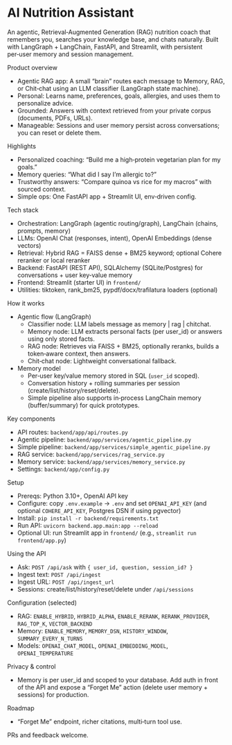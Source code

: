 # AI Nutrition Assistant

An agentic, Retrieval‑Augmented Generation (RAG) nutrition coach that remembers you, searches your knowledge base, and chats naturally. Built with LangGraph + LangChain, FastAPI, and Streamlit, with persistent per‑user memory and session management.

Product overview
- Agentic RAG app: A small “brain” routes each message to Memory, RAG, or Chit‑chat using an LLM classifier (LangGraph state machine).
- Personal: Learns name, preferences, goals, allergies, and uses them to personalize advice.
- Grounded: Answers with context retrieved from your private corpus (documents, PDFs, URLs).
- Manageable: Sessions and user memory persist across conversations; you can reset or delete them.

Highlights
- Personalized coaching: “Build me a high‑protein vegetarian plan for my goals.”
- Memory queries: “What did I say I’m allergic to?”
- Trustworthy answers: “Compare quinoa vs rice for my macros” with sourced context.
- Simple ops: One FastAPI app + Streamlit UI, env‑driven config.

Tech stack
- Orchestration: LangGraph (agentic routing/graph), LangChain (chains, prompts, memory)
- LLMs: OpenAI Chat (responses, intent), OpenAI Embeddings (dense vectors)
- Retrieval: Hybrid RAG = FAISS dense + BM25 keyword; optional Cohere reranker or local reranker
- Backend: FastAPI (REST API), SQLAlchemy (SQLite/Postgres) for conversations + user key‑value memory
- Frontend: Streamlit (starter UI) in `frontend/`
- Utilities: tiktoken, rank_bm25, pypdf/docx/trafilatura loaders (optional)

How it works
- Agentic flow (LangGraph)
  - Classifier node: LLM labels message as memory | rag | chitchat.
  - Memory node: LLM extracts personal facts (per user_id) or answers using only stored facts.
  - RAG node: Retrieves via FAISS + BM25, optionally reranks, builds a token‑aware context, then answers.
  - Chit‑chat node: Lightweight conversational fallback.
- Memory model
  - Per‑user key/value memory stored in SQL (`user_id` scoped).
  - Conversation history + rolling summaries per session (create/list/history/reset/delete).
  - Simple pipeline also supports in‑process LangChain memory (buffer/summary) for quick prototypes.

Key components
- API routes: `backend/app/api/routes.py`
- Agentic pipeline: `backend/app/services/agentic_pipeline.py`
- Simple pipeline: `backend/app/services/simple_agentic_pipeline.py`
- RAG service: `backend/app/services/rag_service.py`
- Memory service: `backend/app/services/memory_service.py`
- Settings: `backend/app/config.py`

Setup
- Prereqs: Python 3.10+, OpenAI API key
- Configure: copy `.env.example` → `.env` and set `OPENAI_API_KEY` (and optional `COHERE_API_KEY`, Postgres DSN if using pgvector)
- Install: `pip install -r backend/requirements.txt`
- Run API: `uvicorn backend.app.main:app --reload`
- Optional UI: run Streamlit app in `frontend/` (e.g., `streamlit run frontend/app.py`)

Using the API
- Ask: `POST /api/ask` with `{ user_id, question, session_id? }`
- Ingest text: `POST /api/ingest`
- Ingest URL: `POST /api/ingest_url`
- Sessions: create/list/history/reset/delete under `/api/sessions`

Configuration (selected)
- RAG: `ENABLE_HYBRID`, `HYBRID_ALPHA`, `ENABLE_RERANK`, `RERANK_PROVIDER`, `RAG_TOP_K`, `VECTOR_BACKEND`
- Memory: `ENABLE_MEMORY`, `MEMORY_DSN`, `HISTORY_WINDOW`, `SUMMARY_EVERY_N_TURNS`
- Models: `OPENAI_CHAT_MODEL`, `OPENAI_EMBEDDING_MODEL`, `OPENAI_TEMPERATURE`

Privacy & control
- Memory is per user_id and scoped to your database. Add auth in front of the API and expose a “Forget Me” action (delete user memory + sessions) for production.

Roadmap
- “Forget Me” endpoint, richer citations, multi‑turn tool use.

PRs and feedback welcome.

